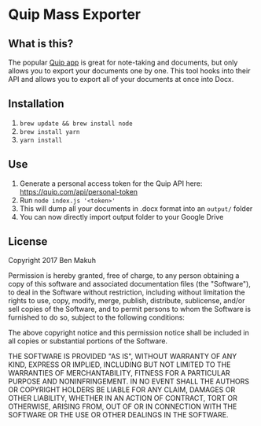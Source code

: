 # Quip Mass Exporter

## What is this?
The popular [Quip app](https://quip.com/) is great for note-taking and documents, but only allows you to export your documents one by one. This tool hooks into their API and allows you to export all of your documents at once into Docx.

## Installation
1. `brew update && brew install node`
2. `brew install yarn`
3. `yarn install`

## Use
1. Generate a personal access token for the Quip API here: https://quip.com/api/personal-token
2. Run `node index.js '<token>'`
3. This will dump all your documents in .docx format into an `output/` folder
4. You can now directly import output folder to your Google Drive

## License
Copyright 2017 Ben Makuh

Permission is hereby granted, free of charge, to any person obtaining a copy of this software and associated documentation files (the "Software"), to deal in the Software without restriction, including without limitation the rights to use, copy, modify, merge, publish, distribute, sublicense, and/or sell copies of the Software, and to permit persons to whom the Software is furnished to do so, subject to the following conditions:

The above copyright notice and this permission notice shall be included in all copies or substantial portions of the Software.

THE SOFTWARE IS PROVIDED "AS IS", WITHOUT WARRANTY OF ANY KIND, EXPRESS OR IMPLIED, INCLUDING BUT NOT LIMITED TO THE WARRANTIES OF MERCHANTABILITY, FITNESS FOR A PARTICULAR PURPOSE AND NONINFRINGEMENT. IN NO EVENT SHALL THE AUTHORS OR COPYRIGHT HOLDERS BE LIABLE FOR ANY CLAIM, DAMAGES OR OTHER LIABILITY, WHETHER IN AN ACTION OF CONTRACT, TORT OR OTHERWISE, ARISING FROM, OUT OF OR IN CONNECTION WITH THE SOFTWARE OR THE USE OR OTHER DEALINGS IN THE SOFTWARE.
